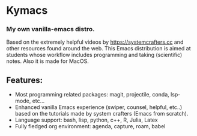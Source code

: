 # Kymacs

### My own vanilla-emacs distro.

Based on the extremely helpful videos by https://systemcrafters.cc and other
resources found around the web.  This Emacs distribution is aimed at students
whose workflow includes programming and taking (scientific) notes.  Also it is made for MacOS.

## Features:
* Most programming related packages: magit, projectile, conda, lsp-mode, etc...
* Enhanced vanilla Emacs experience (swiper, counsel, helpful, etc..) based on the
  tutorials made by system crafters (Emacs from scratch).
* Language support: bash, lisp, python, c++, R, Julia, Latex
* Fully fledged org environment: agenda, capture, roam, babel
